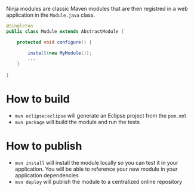 Ninja modules are classic Maven modules that are then registred in a web application in the `Module.java` class.

```java
@Singleton
public class Module extends AbstractModule {

    protected void configure() {

        install(new MyModule());
        ...    
    }
    
}
```

How to build 
============
  - `mvn eclipse:eclipse` will generate an Eclipse project from the `pom.xml`
  - `mvn package` will build the module and run the tests 

How to publish
==============
 - `mvn install` will install the module locally so you can test it in your application. You will be able to reference your new module in your application dependencies 
 - `mvn deploy` will publish the module to a centralized online repository
